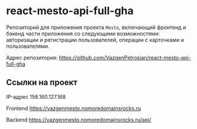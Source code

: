 
# react-mesto-api-full-gha
Репозиторий для приложения проекта `Mesto`, включающий фронтенд и бэкенд части приложения со следующими возможностями: авторизации и регистрации пользователей, операции с карточками и пользователями.

Адрес репозитория: https://github.com/VazgenPetrosian/react-mesto-api-full-gha

## Ссылки на проект

IP-адрес 158.160.127.168

Frontend https://vazgenmesto.nomoredomainsrocks.ru

Backend https://vazgenmesto.nomoredomainsrocks.ru/api/
